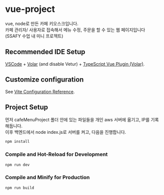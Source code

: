 # vue-project

	
vue, node로 만든 카페 키오스크입니다. <br>
카페 관리자/ 사용자로 접속해서 메뉴 수정, 주문을 할 수 있는 웹 페이지입니다 (SSAFY 수업 내 미니 프로젝트)

## Recommended IDE Setup

[VSCode](https://code.visualstudio.com/) + [Volar](https://marketplace.visualstudio.com/items?itemName=Vue.volar) (and disable Vetur) + [TypeScript Vue Plugin (Volar)](https://marketplace.visualstudio.com/items?itemName=Vue.vscode-typescript-vue-plugin).

## Customize configuration

See [Vite Configuration Reference](https://vitejs.dev/config/).

## Project Setup

먼저 cafeMenuProject 폴더 안에 있는 파일들을 개인 aws 서버에 옮기고, IP를 기록해둡니다. <br>
이후 백엔드에서 node index.js로 서버를 켜고, 다음을 진행합니다.


```sh
npm install
```

### Compile and Hot-Reload for Development

```sh
npm run dev
```

### Compile and Minify for Production

```sh
npm run build
```
